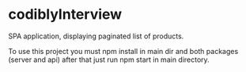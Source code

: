 # codiblyInterview
 SPA application, displaying paginated list of products.

To use this project you must npm install in main dir and both packages (server and api) after that just run npm start in main directory.
